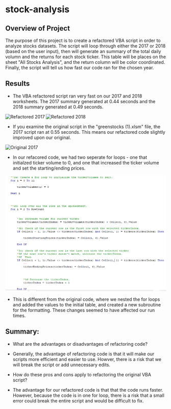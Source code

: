 # stock-analysis

## Overview of Project

The purpose of this project is to create a refactored VBA script in order to analyze stocks datasets. The script will loop through either the 2017 or 2018 (based on the user input), then will generate an summary of the total daily volumn and the returns for each stock ticker. This table will be places on the sheet "All Stocks Analysis", and the return column will be color coordinated. Finally, the script will tell us how fast our code ran for the chosen year. 


## Results 

- The VBA refactored script ran very fast on our 2017 and 2018 worksheets. The 2017 summary generated at 0.44 seconds and the 2018 summary generated at 0.49 seconds. 

![Refactored 2017](https://raw.githubusercontent.com/ecost95/stock-analysis/blob/main/VBA_Challenge_2017.PNG)
![Refactored 2018](https://raw.githubusercontent.com/ecost95/stock-analysis/blob/main/VBA_Challenge_2018.PNG)

- If you examine the original script in the "greenstocks (1).xlsm" file, the 2017 script ran at 0.55 seconds. This means our refactored code slightly improved upon our original.

![Original 2017](https://raw.githubusercontent.com/ecost95/stock-analysis/blob/main/2017Original.png)

- In our refacored code, we had two seperate for loops - one that initialzed ticker volume to 0, and one that increased the ticker volume and set the starting/ending prices. 

![Refactored code](https://raw.githubusercontent.com/ecost95/stock-analysis/main/Codesnippet.PNG)

- This is different from the original code, where we nested the for loops and added the values to the initial table, and created a new subroutine for the formatting. These changes seemed to have affected our run times.
  
  
## Summary: 

- What are the advantages or disadvantages of refactoring code?
* Generally, the advantage of refactoring code is that it will make our scripts more efficient and easier to use. Howver, there is a risk that we will break the script or add unnecessary edits.

- How do these pros and cons apply to refactoring the original VBA script?
* The advantage for our refactored code is that that the code runs faster. However, because the code is in one for loop, there is a risk that a small error could break the entire script and would be difficult to fix.
    
